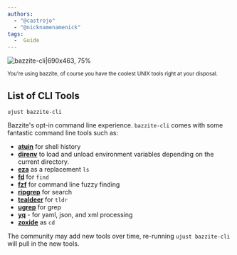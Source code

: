 ```yaml
---
authors:
  - "@castrojo"
  - "@nicknamenamenick"
tags:
  -  Guide
---
```


<!-- ANCHOR: METADATA -->
<!--{"url_discourse": "https://universal-blue.discourse.group/docs?topic=970", "fetched_at": "2024-09-03 16:43:14.005694+00:00"}-->
<!-- ANCHOR_END: METADATA -->

![bazzite-cli|690x463, 75%](../img/bazzite-cli.png)

<sub>You're using bazzite, of course you have the coolest UNIX tools right at your disposal.</sub>

## List of CLI Tools

```
ujust bazzite-cli
```
Bazzite's opt-in command line experience. `bazzite-cli` comes with some fantastic command line tools such as:
- [**atuin**](https://github.com/atuinsh/atuin) for shell history
- [**direnv**](https://direnv.net/) to load and unload environment variables depending on the current directory.
- [**eza**](https://github.com/eza-community/eza) as a replacement `ls`
- [**fd**](https://github.com/sharkdp/fd) for `find`
- [**fzf**](https://github.com/junegunn/fzf) for command line fuzzy finding
- [**ripgrep**](https://github.com/BurntSushi/ripgrep) for search
- [**tealdeer**](https://github.com/dbrgn/tealdeer) for `tldr`
- [**ugrep**](https://github.com/Genivia/ugrep) for grep
- [**yq**](https://github.com/mikefarah/yq) - for yaml, json, and xml processing
- [**zoxide**](https://github.com/ajeetdsouza/zoxide) as `cd`

The community may add new tools over time, re-running `ujust bazzite-cli` will pull in the new tools.
